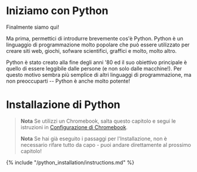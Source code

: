 # Iniziamo con Python

Finalmente siamo qui!

Ma prima, permettici di introdurre brevemente cos'è Python. Python è un linguaggio di programmazione molto popolare che può essere utilizzato per creare siti web, giochi, sofware scientifici, graffici e molto, molto altro.

Python è stato creato alla fine degli anni '80 ed il suo obiettivo principale è quello di essere leggibile dalle persone (e non solo dalle macchine!). Per questo motivo sembra più semplice di altri linguaggi di programmazione, ma non preoccuparti -- Python è anche molto potente!

# Installazione di Python

> **Nota** Se utilizzi un Chromebook, salta questo capitolo e segui le istruzioni in [Configurazione di Chromebook](../chromebook_setup/README.md).
> 
> **Nota** Se hai già eseguito i passaggi per l'Installazione, non è necessario rifare tutto da capo - puoi andare direttamente al prossimo capitolo!

{% include "/python_installation/instructions.md" %}